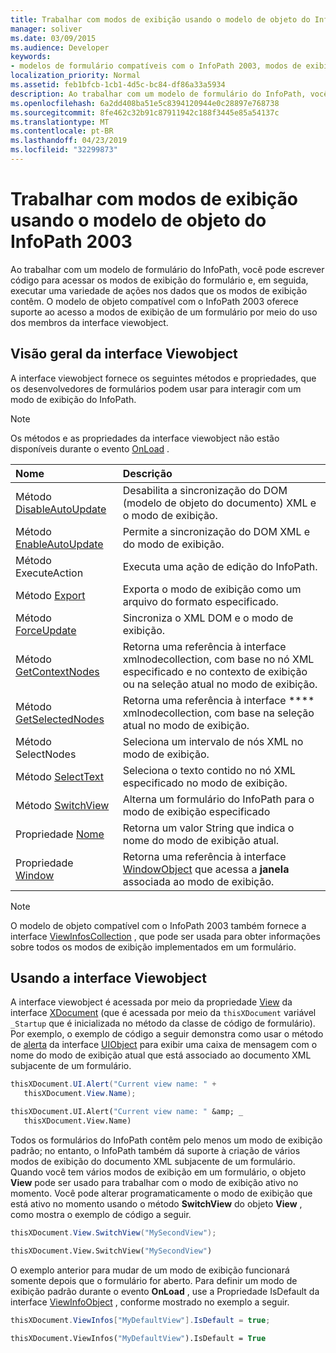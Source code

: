 ```yaml
---
title: Trabalhar com modos de exibição usando o modelo de objeto do InfoPath 2003
manager: soliver
ms.date: 03/09/2015
ms.audience: Developer
keywords:
- modelos de formulário compatíveis com o InfoPath 2003, modos de exibição, modos de exibição [InfoPath 2007], modelos de formulário compatíveis com o InfoPath 2003
localization_priority: Normal
ms.assetid: feb1bfcb-1cb1-4d5c-bc84-df86a33a5934
description: Ao trabalhar com um modelo de formulário do InfoPath, você pode escrever código para acessar os modos de exibição do formulário e, em seguida, executar uma variedade de ações nos dados que os modos de exibição contêm. O modelo de objeto compatível com o InfoPath 2003 oferece suporte ao acesso a modos de exibição de um formulário por meio do uso dos membros da interface Viewobject.
ms.openlocfilehash: 6a2dd408ba51e5c8394120944e0c28897e768738
ms.sourcegitcommit: 8fe462c32b91c87911942c188f3445e85a54137c
ms.translationtype: MT
ms.contentlocale: pt-BR
ms.lasthandoff: 04/23/2019
ms.locfileid: "32299873"
---
```

# <a name="work-with-views-using-the-infopath-2003-object-model"></a>Trabalhar com modos de exibição usando o modelo de objeto do InfoPath 2003

Ao trabalhar com um modelo de formulário do InfoPath, você pode escrever código para acessar os modos de exibição do formulário e, em seguida, executar uma variedade de ações nos dados que os modos de exibição contêm. O modelo de objeto compatível com o InfoPath 2003 oferece suporte ao acesso a modos de exibição de um formulário por meio [](https://msdn.microsoft.com/library/Microsoft.Office.Interop.InfoPath.SemiTrust.ViewObject.aspx) do uso dos membros da interface viewobject. 
  
## <a name="overview-of-the-viewobject-interface"></a>Visão geral da interface Viewobject

A [](https://msdn.microsoft.com/library/Microsoft.Office.Interop.InfoPath.SemiTrust.ViewObject.aspx) interface viewobject fornece os seguintes métodos e propriedades, que os desenvolvedores de formulários podem usar para interagir com um modo de exibição do InfoPath. 
  
> [!NOTE]
> Os métodos e as propriedades da [](https://msdn.microsoft.com/library/Microsoft.Office.Interop.InfoPath.SemiTrust.ViewObject.aspx) interface viewobject não estão disponíveis durante o evento [OnLoad](https://msdn.microsoft.com/library/Microsoft.Office.Interop.InfoPath.SemiTrust._XDocumentEventSink2_Event.OnLoad.aspx) . 
  
|**Nome**|**Descrição**|
|:-----|:-----|
|Método [DisableAutoUpdate](https://msdn.microsoft.com/library/Microsoft.Office.Interop.InfoPath.SemiTrust.View.DisableAutoUpdate.aspx)  <br/> |Desabilita a sincronização do DOM (modelo de objeto do documento) XML e o modo de exibição.  <br/> |
|Método [EnableAutoUpdate](https://msdn.microsoft.com/library/Microsoft.Office.Interop.InfoPath.SemiTrust.View.EnableAutoUpdate.aspx)  <br/> |Permite a sincronização do DOM XML e do modo de exibição.  <br/> |
|[](https://msdn.microsoft.com/library/Microsoft.Office.Interop.InfoPath.SemiTrust.View.ExecuteAction.aspx) Método ExecuteAction  <br/> |Executa uma ação de edição do InfoPath.  <br/> |
|Método [Export](https://msdn.microsoft.com/library/Microsoft.Office.Interop.InfoPath.SemiTrust.View.Export.aspx)  <br/> |Exporta o modo de exibição como um arquivo do formato especificado.  <br/> |
|Método [ForceUpdate](https://msdn.microsoft.com/library/Microsoft.Office.Interop.InfoPath.SemiTrust.View.ForceUpdate.aspx)  <br/> |Sincroniza o XML DOM e o modo de exibição.  <br/> |
|Método [GetContextNodes](https://msdn.microsoft.com/library/Microsoft.Office.Interop.InfoPath.SemiTrust.View.GetContextNodes.aspx)  <br/> |Retorna uma referência à interface [](https://msdn.microsoft.com/library/Microsoft.Office.Interop.InfoPath.SemiTrust.XMLNodesCollection.aspx) xmlnodecollection, com base no nó XML especificado e no contexto de exibição ou na seleção atual no modo de exibição.  <br/> |
|Método [GetSelectedNodes](https://msdn.microsoft.com/library/Microsoft.Office.Interop.InfoPath.SemiTrust.View.GetSelectedNodes.aspx)  <br/> |Retorna uma referência à interface **** xmlnodecollection, com base na seleção atual no modo de exibição.  <br/> |
|[](https://msdn.microsoft.com/library/Microsoft.Office.Interop.InfoPath.SemiTrust.View.SelectNodes.aspx) Método SelectNodes  <br/> |Seleciona um intervalo de nós XML no modo de exibição.  <br/> |
|Método [SelectText](https://msdn.microsoft.com/library/Microsoft.Office.Interop.InfoPath.SemiTrust.View.SelectText.aspx)  <br/> |Seleciona o texto contido no nó XML especificado no modo de exibição.  <br/> |
|Método [SwitchView](https://msdn.microsoft.com/library/Microsoft.Office.Interop.InfoPath.SemiTrust.View.SwitchView.aspx)  <br/> |Alterna um formulário do InfoPath para o modo de exibição especificado  <br/> |
|Propriedade [Nome](https://msdn.microsoft.com/library/Microsoft.Office.Interop.InfoPath.SemiTrust.View.Name.aspx)  <br/> |Retorna um valor String que indica o nome do modo de exibição atual.  <br/> |
|Propriedade [Window](https://msdn.microsoft.com/library/Microsoft.Office.Interop.InfoPath.SemiTrust.View.Window.aspx)  <br/> |Retorna uma referência à interface [WindowObject](https://msdn.microsoft.com/library/Microsoft.Office.Interop.InfoPath.SemiTrust.WindowObject.aspx) que acessa a **janela** associada ao modo de exibição.  <br/> |
   
> [!NOTE]
> O modelo de objeto compatível com o InfoPath 2003 também fornece a interface [ViewInfosCollection](https://msdn.microsoft.com/library/Microsoft.Office.Interop.InfoPath.SemiTrust.ViewInfosCollection.aspx) , que pode ser usada para obter informações sobre todos os modos de exibição implementados em um formulário. 
  
## <a name="using-the-viewobject-interface"></a>Usando a interface Viewobject

A [](https://msdn.microsoft.com/library/Microsoft.Office.Interop.InfoPath.SemiTrust.ViewObject.aspx) interface viewobject é acessada por meio da propriedade [View](https://msdn.microsoft.com/library/Microsoft.Office.Interop.InfoPath.SemiTrust._XDocument2.View.aspx) da interface [XDocument](https://msdn.microsoft.com/library/Microsoft.Office.Interop.InfoPath.SemiTrust.XDocument.aspx) (que é acessada por meio da `thisXDocument` variável `_Startup` que é inicializada no método da classe de código de formulário). Por exemplo, o exemplo de código a seguir demonstra como usar o método de [alerta](https://msdn.microsoft.com/library/Microsoft.Office.Interop.InfoPath.SemiTrust.UI2.Alert.aspx) da interface [UIObject](https://msdn.microsoft.com/library/Microsoft.Office.Interop.InfoPath.SemiTrust.UIObject.aspx) para exibir uma caixa de mensagem com o nome do modo de exibição atual que está associado ao documento XML subjacente de um formulário. 
  
```cs
thisXDocument.UI.Alert("Current view name: " + 
   thisXDocument.View.Name);
```

```vb
thisXDocument.UI.Alert("Current view name: " &amp; _
   thisXDocument.View.Name)
```

Todos os formulários do InfoPath contêm pelo menos um modo de exibição padrão; no entanto, o InfoPath também dá suporte à criação de vários modos de exibição do documento XML subjacente de um formulário. Quando você tem vários modos de exibição em um formulário, o objeto **View** pode ser usado para trabalhar com o modo de exibição ativo no momento. Você pode alterar programaticamente o modo de exibição que está ativo no momento usando o método **SwitchView** do objeto **View** , como mostra o exemplo de código a seguir. 
  
```cs
thisXDocument.View.SwitchView("MySecondView");
```

```vb
thisXDocument.View.SwitchView("MySecondView")
```

O exemplo anterior para mudar de um modo de exibição funcionará somente depois que o formulário for aberto. Para definir um modo de exibição padrão durante o evento **OnLoad** , use a Propriedade IsDefault da interface [ViewInfoObject](https://msdn.microsoft.com/library/Microsoft.Office.Interop.InfoPath.SemiTrust.ViewInfoObject.aspx) , conforme mostrado no exemplo a seguir. [](https://msdn.microsoft.com/library/Microsoft.Office.Interop.InfoPath.SemiTrust.ViewInfo.IsDefault.aspx) 
  
```cs
thisXDocument.ViewInfos["MyDefaultView"].IsDefault = true;
```

```vb
thisXDocument.ViewInfos("MyDefaultView").IsDefault = True
```


